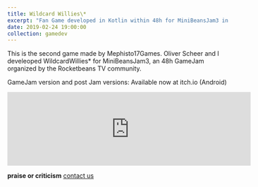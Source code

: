 ```yaml
---
title: Wildcard Willies\*
excerpt: "Fan Game developed in Kotlin within 48h for MiniBeansJam3 in 2019<br/><img src='/images/ww_600800_text.png' width='350px'><br/> "
date: 2019-02-24 19:00:00
collection: gamedev
---
```


This is the second game made by Mephisto17Games. Oliver Scheer and I develeoped WildcardWillies* for MiniBeansJam3, an 48h GameJam organized by the Rocketbeans TV community.

GameJam version and post Jam versions: Available now at itch.io (Android)

<iframe frameborder="0" src="https://itch.io/embed/374648" width="552" height="167"></iframe>

**praise or criticism** [contact us](mephisto17games@gmail.com)
